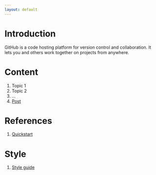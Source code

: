 ```yaml
---
layout: default
---
```


# Introduction

GitHub is a code hosting platform for version control and collaboration. It lets you and others work together on projects from anywhere.

# Content

1. Topic 1
2. Topic 2
3.  ...
4. [Post](/markdown_files/ej_post.md)

# References

1. [Quickstart](https://docs.github.com/es/pages/quickstart)

# Style

1. [Style guide](/markdown_files/style.md)
